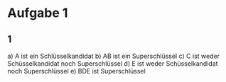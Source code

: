 # Aufgabe 1

## 1
a)  A ist ein Schlüsselkandidat
b)  AB ist ein Superschlüssel
c)  C ist weder Schüsselkandidat noch Superschlüssel
d)  E ist weder Schüsselkandidat noch Superschlüssel
e)  BDE ist Superschlüssel
